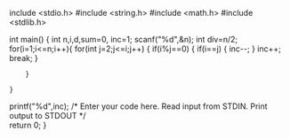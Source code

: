 include <stdio.h>
#include <string.h>
#include <math.h>
#include <stdlib.h>

int main() {
    int n,i,d,sum=0, inc=1;
    scanf("%d",&n);
    int div=n/2;
    for(i=1;i<=n;i++){
        for(int j=2;j<=i;j++)
        {
         if(i%j==0)
         {
             if(i==j)
             {
                 inc--;
             }
           inc++; 
             break;
         }
            
        }
       
    }
printf("%d",inc); 
    /* Enter your code here. Read input from STDIN. Print output to STDOUT */    
    return 0;
}
